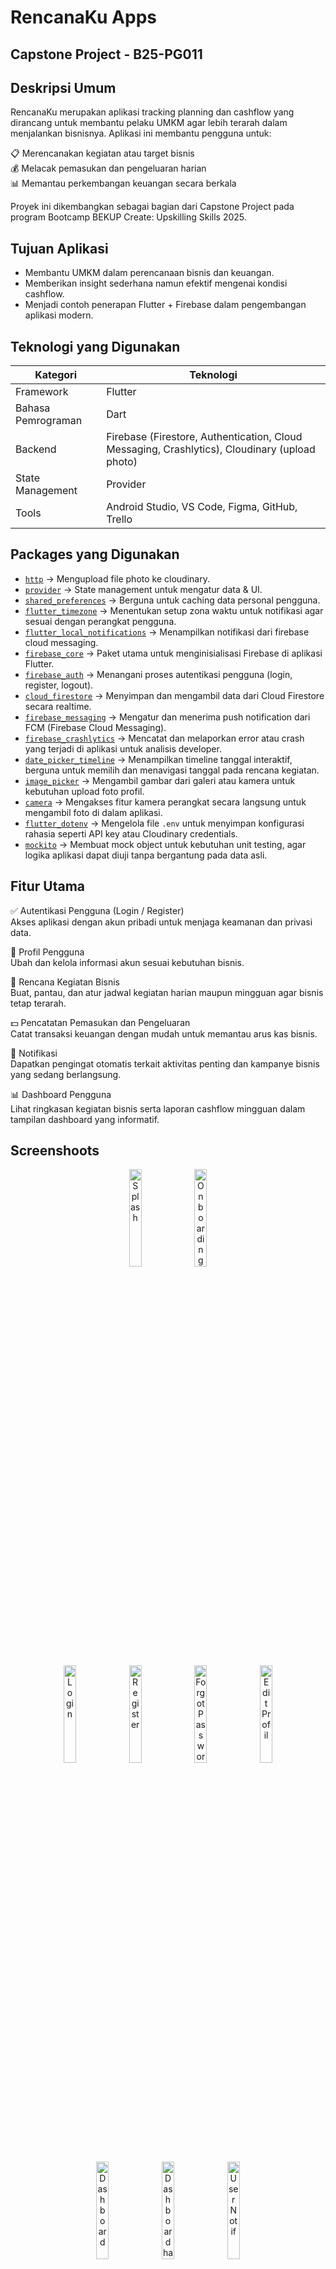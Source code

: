# RencanaKu Apps

## Capstone Project - B25-PG011

## Deskripsi Umum

RencanaKu merupakan aplikasi tracking planning dan cashflow yang dirancang untuk membantu pelaku UMKM agar lebih terarah dalam menjalankan bisnisnya.
Aplikasi ini membantu pengguna untuk:

📋 Merencanakan kegiatan atau target bisnis<br>
💰 Melacak pemasukan dan pengeluaran harian<br>
📊 Memantau perkembangan keuangan secara berkala

Proyek ini dikembangkan sebagai bagian dari Capstone Project pada program Bootcamp BEKUP Create: Upskilling Skills 2025.

## Tujuan Aplikasi

- Membantu UMKM dalam perencanaan bisnis dan keuangan.
- Memberikan insight sederhana namun efektif mengenai kondisi cashflow.
- Menjadi contoh penerapan Flutter + Firebase dalam pengembangan aplikasi modern.

## Teknologi yang Digunakan

| Kategori           | Teknologi                                                                                     |
| ------------------ | --------------------------------------------------------------------------------------------- |
| Framework          | Flutter                                                                                       |
| Bahasa Pemrograman | Dart                                                                                          |
| Backend            | Firebase (Firestore, Authentication, Cloud Messaging, Crashlytics), Cloudinary (upload photo) |
| State Management   | Provider                                                                                      |
| Tools              | Android Studio, VS Code, Figma, GitHub, Trello                                                |

## Packages yang Digunakan  

- [`http`](https://pub.dev/packages/http) → Mengupload file photo ke cloudinary.  
- [`provider`](https://pub.dev/packages/provider) → State management untuk mengatur data & UI.  
- [`shared_preferences`](https://pub.dev/packages/shared_preferences) → Berguna untuk caching data personal pengguna. 
- [`flutter_timezone`](https://pub.dev/packages/flutter_timezone) → Menentukan setup zona waktu untuk notifikasi agar sesuai dengan perangkat pengguna. 
- [`flutter_local_notifications`](https://pub.dev/packages/flutter_local_notifications) → Menampilkan notifikasi dari firebase cloud messaging.
- [`firebase_core`](https://pub.dev/packages/firebase_core) → Paket utama untuk menginisialisasi Firebase di aplikasi Flutter.
- [`firebase_auth`](https://pub.dev/packages/firebase_auth) → Menangani proses autentikasi pengguna (login, register, logout).
- [`cloud_firestore`](https://pub.dev/packages/cloud_firestore) → Menyimpan dan mengambil data dari Cloud Firestore secara realtime.
- [`firebase_messaging`](https://pub.dev/packages/firebase_messaging) → Mengatur dan menerima push notification dari FCM (Firebase Cloud Messaging).
- [`firebase_crashlytics`](https://pub.dev/packages/firebase_crashlytics) → Mencatat dan melaporkan error atau crash yang terjadi di aplikasi untuk analisis developer.
- [`date_picker_timeline`](https://pub.dev/packages/date_picker_timeline) → Menampilkan timeline tanggal interaktif, berguna untuk memilih dan menavigasi tanggal pada rencana kegiatan.
- [`image_picker`](https://pub.dev/packages/image_picker) → Mengambil gambar dari galeri atau kamera untuk kebutuhan upload foto profil.
- [`camera`](https://pub.dev/packages/camera) → Mengakses fitur kamera perangkat secara langsung untuk mengambil foto di dalam aplikasi.
- [`flutter_dotenv`](https://pub.dev/packages/flutter_dotenv) → Mengelola file `.env` untuk menyimpan konfigurasi rahasia seperti API key atau Cloudinary credentials.
- [`mockito`](https://pub.dev/packages/mockito) → Membuat mock object untuk kebutuhan unit testing, agar logika aplikasi dapat diuji tanpa bergantung pada data asli.

## Fitur Utama

✅ Autentikasi Pengguna (Login / Register)<br>
Akses aplikasi dengan akun pribadi untuk menjaga keamanan dan privasi data.

👤 Profil Pengguna<br>
Ubah dan kelola informasi akun sesuai kebutuhan bisnis.

📅 Rencana Kegiatan Bisnis<br>
Buat, pantau, dan atur jadwal kegiatan harian maupun mingguan agar bisnis tetap terarah.

💵 Pencatatan Pemasukan dan Pengeluaran<br>
Catat transaksi keuangan dengan mudah untuk memantau arus kas bisnis.

🔔 Notifikasi<br>
Dapatkan pengingat otomatis terkait aktivitas penting dan kampanye bisnis yang sedang berlangsung.

📊 Dashboard Pengguna<br>
Lihat ringkasan kegiatan bisnis serta laporan cashflow mingguan dalam tampilan dashboard yang informatif.

## Screenshoots

<p align="center">
  <img src="assets/screenshots/splash/rencanaku_splash.png" alt="Splash" width="20%" />
  <img src="assets/screenshots/splash/rencanaku_onboarding.png" alt="Onboarding" width="20%" />
</p>
<p align="center">
  <img src="assets/screenshots/auth/rencanaku_login.png" alt="Login" width="20%" />
  <img src="assets/screenshots/auth/rencanaku_register.png" alt="Register" width="20%" />
<img src="assets/screenshots/auth/rencanaku_forgot.png" alt="Forgot Password" width="20%" />
  <img src="assets/screenshots/profile/rencanaku_editprofile.png" alt="Edit Profil" width="20%" />
</p>
<p align="center">
<img src="assets/screenshots/home/rencanaku_home.png" alt="Dashboard" width="20%" />
  <img src="assets/screenshots/home/rencanaku_home_data.png" alt="Dashboard has data" width="20%" />
  <img src="assets/screenshots/home/rencanaku_notif.png" alt="User Notif" width="20%" />
</p>
<p align="center">
<img src="assets/screenshots/plan/rencanaku_plan.png" alt="Planning" width="20%" />
  <img src="assets/screenshots/plan/rencanaku_addtask.png" alt="Add Task" width="20%" />
  <img src="assets/screenshots/plan/rencanaku_datepick.png" alt="Add Plan" width="20%" />
  <img src="assets/screenshots/plan/rencanaku_addplan.png" alt="Add Plan" width="20%" />
  <img src="assets/screenshots/plan/rencanaku_plan_data.png" alt="Plan Progress" width="20%" />
  <img src="assets/screenshots/plan/rencanaku_plan_completed.png" alt="Plan Completed" width="20%" />
  <img src="assets/screenshots/plan/rencanaku_plan_pending.png" alt="Plan Pending" width="20%" />
  <img src="assets/screenshots/plan/rencanaku_plandetail.png" alt="Plan Pending" width="20%" />
</p>
<p align="center">
<img src="assets/screenshots/cashflow/rencanaku_cashflow.png" alt="Cashflow" width="20%" />
<img src="assets/screenshots/cashflow/rencanaku_addcashflow.png" alt="Add Cashflow" width="20%" />
  <img src="assets/screenshots/cashflow/rencanaku_cashflow_data.png" alt="Cashflow with data" width="20%" />
  <img src="assets/screenshots/cashflow/rencanaku_history_cashflow.png" alt="Cashflow History" width="20%" />
</p>
<p align="center">
<img src="assets/screenshots/profile/rencanaku_profil.png" alt="Profile" width="20%" />
<img src="assets/screenshots/profile/rencanaku_upload.png" alt="Upload Photo" width="20%" />
  <img src="assets/screenshots/profile/rencanaku_delete.png" alt="Delete Account" width="20%" />
  <img src="assets/screenshots/profile/rencanaku_logout.png" alt="User Logout" width="20%" />
</p>

## Tim Pengembang

### Kelompok B25-PG011<br>

Program Bootcamp BEKUP Create: Upskilling Skills 2025

| No       | Nama                     | Peran                               |
| -------- | ------------------------ | ----------------------------------- |
| BC25B035 | Bayu Teguh Pamuji        | Project Manager / Flutter Developer |
| BC25B031 | Martaulina Simanungkalit | UI/UX Designer / QA Tester          |
| BC25B019 | Diaz Saputra             | Frontend Developer                  |
| BC25B037 | Mirza Danish Faturrahman | Backend Developer                   |

## Cara Menjalankan Aplikasi

1. Clone repository ini:

   ```bash
   git clone https://github.com/bayutp/b25_pg011_capstone_project.git
   cd b25_pg011_capstone_project
   ```

2. **Install dependency Flutter**

   ```bash
   flutter pub get
   ```

3. **Jalankan aplikasi di emulator atau perangkat fisik**

   Sebelum menjalankan aplikasi, pastikan:

   - Sudah menghubungkan proyek dengan Firebase
   - File konfigurasi Firebase (`google-services.json` untuk Android atau `GoogleService-Info.plist` untuk iOS) sudah ditempatkan di folder yang sesuai:
     - Development: `android/app/dev/`
     - Production: `android/app/prod/`
   - File `firebase_options.dart` sudah dibuat untuk masing-masing flavor
   - File `.env` pada root project untuk menyimpan key **Cloudinary** agar fitur upload photo

     ```bash
     CLOUDINARY_CLOUD_NAME=<nama project cloudinary>
     CLOUDINARY_UPLOAD_PRESET=<nama preset cloudinary>
     ```

   - Buka Terminal dan jalankan perintah berikut:

     - Mode Development:

       ```bash
       flutter run -t lib/main_dev.dart --flavor dev
       ```

     - Mode Production:
       ```bash
       flutter run -t lib/main_prod.dart --flavor prod
       ```

## Lisensi

Proyek ini dikembangkan untuk tujuan edukasi dan non-komersial.

© 2025 Kelompok B25_PG011 — All rights reserved.
